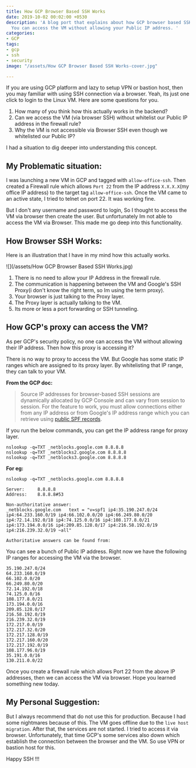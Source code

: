 ```yaml
---
title: How GCP Browser Based SSH Works
date: 2019-10-02 00:02:00 +0530
description: 'A blog port that explains about how GCP browser based SSH works internally.
  You can access the VM without allowing your Public IP address. '
categories:
- GCP
tags:
- gcp
- ssh
- security
image: "/assets/How GCP Browser Based SSH Works-cover.jpg"

---
```

If you are using GCP platform and lazy to setup VPN or bastion host, then you may familiar with using SSH connection via a browser. Yeah, its just one click to login to the Linux VM. Here are some questions for you.

1. How many of you think how this actually works in the backend?
2. Can we access the VM (via browser SSH) without whitelist our Public IP address in the firewall rule?
3. Why the VM is not accessible via Browser SSH even though we whitelisted our Public IP?

I had a situation to dig deeper into understanding this concept.

## My Problematic situation:

I was launching a new VM in GCP and tagged with `allow-office-ssh`. Then created a Firewall rule which allows `Port 22` from the IP address `X.X.X.X`(my office IP address) to the target tag `allow-office-ssh`. Once the VM came to an active state, I tried to telnet on port 22. It was working fine.

But I don't any username and password to login, So I thought to access the VM via browser then create the user. But unfortunately Im not able to access the VM via Browser.  This made me go deep into this functionality.

## How Browser SSH Works:

Here is an illustration that I have in my mind how this actually works.

![](/assets/How GCP Browser Based SSH Works.jpg)

1. There is no need to allow your IP Address in the firewall rule.
2. The communication is happening between the VM and Google's SSH Proxy(i don't know the right term, so Im using the term proxy).
3. Your browser is just talking to the Proxy layer.
4. The Proxy layer is actually talking to the VM.
5. Its more or less a port forwarding or SSH tunneling.

## How GCP's proxy can access the VM?

As per GCP's security policy, no one can access the VM without allowing their IP address. Then how this proxy is accessing it?

There is no way to proxy to access the VM. But Google has some static IP ranges which are assigned to its proxy layer. By whitelisting that IP range, they can talk to your VM.

**From the GCP doc:**

> Source IP addresses for browser-based SSH sessions are dynamically allocated by GCP Console and can vary from session to session. For the feature to work, you must allow connections either from any IP address or from Google's IP address range which you can retrieve using [public SPF records](https://support.google.com/a/answer/60764).

If you run the below commands, you can get the IP address range for proxy layer.

    nslookup -q=TXT _netblocks.google.com 8.8.8.8
    nslookup -q=TXT _netblocks2.google.com 8.8.8.8
    nslookup -q=TXT _netblocks3.google.com 8.8.8.8

**For eg:**

    nslookup -q=TXT _netblocks.google.com 8.8.8.8
    
    Server:		8.8.8.8
    Address:	8.8.8.8#53
    
    Non-authoritative answer:
    _netblocks.google.com	text = "v=spf1 ip4:35.190.247.0/24 ip4:64.233.160.0/19 ip4:66.102.0.0/20 ip4:66.249.80.0/20 ip4:72.14.192.0/18 ip4:74.125.0.0/16 ip4:108.177.8.0/21 ip4:173.194.0.0/16 ip4:209.85.128.0/17 ip4:216.58.192.0/19 ip4:216.239.32.0/19 ~all"
    
    Authoritative answers can be found from:

You can see a bunch of Public IP address. Right now we have the following IP ranges for accessing the VM via the browser.

    35.190.247.0/24
    64.233.160.0/19
    66.102.0.0/20
    66.249.80.0/20
    72.14.192.0/18
    74.125.0.0/16
    108.177.8.0/21
    173.194.0.0/16
    209.85.128.0/17
    216.58.192.0/19
    216.239.32.0/19
    172.217.0.0/19
    172.217.32.0/20
    172.217.128.0/19
    172.217.160.0/20
    172.217.192.0/19
    108.177.96.0/19
    35.191.0.0/16
    130.211.0.0/22

Once you create a firewall rule which allows Port 22 from the above IP addresses, then we can access the VM via browser. Hope you learned something new today.

## My Personal Suggestion:

But I always recommend that do not use this for production. Because I had some nightmares because of this. The VM goes offline due to the `live host migration`. After that, the services are not started. I tried to access it via browser. Unfortunately, that time GCP's some services also down which establish the connection between the browser and the VM. So use VPN or bastion host for this.

Happy SSH !!!